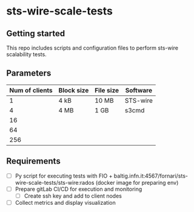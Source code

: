 # sts-wire-scale-tests



## Getting started

This repo includes scripts and configuration files to perform sts-wire scalability tests.

## Parameters

| Num of clients | Block size | File size | Software
| -------- | -------- | -------- | -------- |
|   1   | 4 kB     | 10 MB     | STS-wire
|   4 | 4 MB  |  1 GB | s3cmd
|  16
| 64
| 256


## Requirements 

- [ ] Py script for executing tests with FIO + baltig.infn.it:4567/fornari/sts-wire-scale-tests/sts-wire:rados (docker image for preparing env)
- [ ] Prepare gitLab CI/CD for execution and monitoring 
    - [ ] Create ssh key and add to client nodes
- [ ] Collect metrics and display visualization
